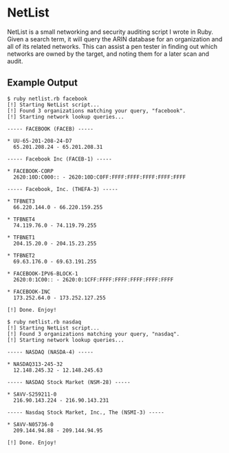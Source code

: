 # NetList

NetList is a small networking and security auditing script I wrote in Ruby. Given a search term, it will query
the ARIN database for an organization and all of its related networks. This can assist a pen tester in finding out
which networks are owned by the target, and noting them for a later scan and audit.

## Example Output

    $ ruby netlist.rb facebook
    [!] Starting NetList script...
    [!] Found 3 organizations matching your query, "facebook".
    [!] Starting network lookup queries...

    ----- FACEBOOK (FACEB) -----

    * UU-65-201-208-24-D7
      65.201.208.24 - 65.201.208.31

    ----- Facebook Inc (FACEB-1) -----

    * FACEBOOK-CORP
      2620:10D:C000:: - 2620:10D:C0FF:FFFF:FFFF:FFFF:FFFF:FFFF

    ----- Facebook, Inc. (THEFA-3) -----

    * TFBNET3
      66.220.144.0 - 66.220.159.255

    * TFBNET4
      74.119.76.0 - 74.119.79.255

    * TFBNET1
      204.15.20.0 - 204.15.23.255

    * TFBNET2
      69.63.176.0 - 69.63.191.255

    * FACEBOOK-IPV6-BLOCK-1
      2620:0:1C00:: - 2620:0:1CFF:FFFF:FFFF:FFFF:FFFF:FFFF

    * FACEBOOK-INC
      173.252.64.0 - 173.252.127.255

    [!] Done. Enjoy!
    
    $ ruby netlist.rb nasdaq
    [!] Starting NetList script...
    [!] Found 3 organizations matching your query, "nasdaq".
    [!] Starting network lookup queries...

    ----- NASDAQ (NASDA-4) -----

    * NASDAQ313-245-32
      12.148.245.32 - 12.148.245.63

    ----- NASDAQ Stock Market (NSM-28) -----

    * SAVV-S259211-0
      216.90.143.224 - 216.90.143.231

    ----- Nasdaq Stock Market, Inc., The (NSMI-3) -----

    * SAVV-N05736-0
      209.144.94.88 - 209.144.94.95

    [!] Done. Enjoy!